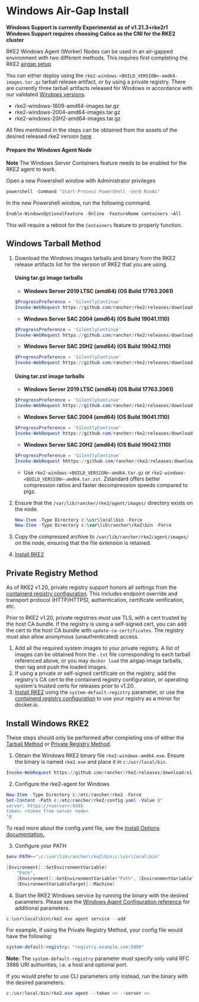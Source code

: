 # Windows Air-Gap Install
**Windows Support is currently Experimental as of v1.21.3+rke2r1**
**Windows Support requires choosing Calico as the CNI for the RKE2 cluster**

RKE2 Windows Agent (Worker) Nodes can be used in an air-gapped environment with two different methods. This requires first completing the RKE2 [airgap setup](./airgap.md)

You can either deploy using the `rke2-windows-<BUILD_VERSION>-amd64-images.tar.gz` tarball release artifact, or by using a private registry. There are currently three tarball artifacts released for Windows in accordance with our validated [Windows versions](./requirements/#windows).

- rke2-windows-1809-amd64-images.tar.gz
- rke2-windows-2004-amd64-images.tar.gz
- rke2-windows-20H2-amd64-images.tar.gz

All files mentioned in the steps can be obtained from the assets of the desired released rke2 version [here](https://github.com/rancher/rke2/releases).

#### Prepare the Windows Agent Node
**Note** The Windows Server Containers feature needs to be enabled for the RKE2 agent to work.

Open a new Powershell window with Administrator privileges
```powershell
powershell -Command "Start-Process PowerShell -Verb RunAs"
```

In the new Powershell window, run the following command.
```powershell
Enable-WindowsOptionalFeature -Online -FeatureName containers –All
```
This will require a reboot for the `Containers` feature to properly function.

## Windows Tarball Method
    
1. Download the Windows images tarballs and binary from the RKE2 release artifacts list for the version of RKE2 that you are using.
        
    #### Using tar.gz image tarballs

    - **Windows Server 2019 LTSC (amd64) (OS Build 17763.2061)**

    ``` powershell
    $ProgressPreference = 'SilentlyContinue'
    Invoke-WebRequest https://github.com/rancher/rke2/releases/download/v1.21.4%2Brke2r2/rke2-windows-1809-amd64-images.tar.gz -OutFile /var/lib/rancher/rke2/agent/images/rke2-windows-1809-amd64-images.tar.gz 
    ```


    - **Windows Server SAC 2004 (amd64) (OS Build 19041.1110)**

    ``` powershell
    $ProgressPreference = 'SilentlyContinue'  
    Invoke-WebRequest https://github.com/rancher/rke2/releases/download/v1.21.4%2Brke2r2/rke2-windows-2004-amd64-images.tar.gz -OutFile c:/var/lib/rancher/rke2/agent/images/rke2-windows-2004-amd64-images.tar.gz
    ```

    - **Windows Server SAC 20H2 (amd64) (OS Build 19042.1110)**

    ``` powershell
    $ProgressPreference = 'SilentlyContinue'  
    Invoke-WebRequest https://github.com/rancher/rke2/releases/download/v1.21.4%2Brke2r2/rke2-windows-20H2-amd64-images.tar.gz -OutFile c:/var/lib/rancher/rke2/agent/images/rke2-windows-20H2-amd64-images.tar.gz 
    ```

    #### Using tar.zst image tarballs

    - **Windows Server 2019 LTSC (amd64) (OS Build 17763.2061)**

    ``` powershell
    $ProgressPreference = 'SilentlyContinue'  
    Invoke-WebRequest https://github.com/rancher/rke2/releases/download/v1.21.4%2Brke2r2/rke2-windows-1809-amd64-images.tar.zst -OutFile /var/lib/rancher/rke2/agent/images/rke2-windows-1809-amd64-images.tar.zst 
    ```


    - **Windows Server SAC 2004 (amd64) (OS Build 19041.1110)**

    ``` powershell
    $ProgressPreference = 'SilentlyContinue'  
    Invoke-WebRequest https://github.com/rancher/rke2/releases/download/v1.21.4%2Brke2r2/rke2-windows-2004-amd64-images.tar.zst -OutFile c:/var/lib/rancher/rke2/agent/images/rke2-windows-2004-amd64-images.tar.zst 
    ```

    - **Windows Server SAC 20H2 (amd64) (OS Build 19042.1110)**

    ``` powershell
    $ProgressPreference = 'SilentlyContinue'
    Invoke-WebRequest hhttps://github.com/rancher/rke2/releases/download/v1.21.4%2Brke2r2/rke2-windows-20H2-amd64-images.tar.zst -OutFile c:/var/lib/rancher/rke2/agent/images/rke2-windows-20H2-amd64-images.tar.zst
    ```

    - Use `rke2-windows-<BUILD_VERSION>-amd64.tar.gz` or `rke2-windows-<BUILD_VERSION>-amd64.tar.zst`. Zstandard offers better compression ratios and faster decompression speeds compared to pigz.

2. Ensure that the `/var/lib/rancher/rke2/agent/images/` directory exists on the node.

    ```powershell
    New-Item -Type Directory c:\usr\local\bin -Force
    New-Item -Type Directory c:\var\lib\rancher\rke2\bin -Force
    ```

3. Copy the compressed archive to `/var/lib/rancher/rke2/agent/images/` on the node, ensuring that the file extension is retained.

4. [Install RKE2](#install-windows-rke2)

## Private Registry Method
As of RKE2 v1.20, private registry support honors all settings from the [containerd registry configuration](./containerd_registry_configuration.md). This includes endpoint override and transport protocol (HTTP/HTTPS), authentication, certificate verification, etc.

Prior to RKE2 v1.20, private registries must use TLS, with a cert trusted by the host CA bundle. If the registry is using a self-signed cert, you can add the cert to the host CA bundle with `update-ca-certificates`. The registry must also allow anonymous (unauthenticated) access.

1. Add all the required system images to your private registry. A list of images can be obtained from the `.txt` file corresponding to each tarball referenced above, or you may `docker load` the airgap image tarballs, then tag and push the loaded images.
2. If using a private or self-signed certificate on the registry, add the registry's CA cert to the containerd registry configuration, or operating system's trusted certs for releases prior to v1.20.
3. [Install RKE2](#install-windows-rke2) using the `system-default-registry` parameter, or use the [containerd registry configuration](./containerd_registry_configuration.md) to use your registry as a mirror for docker.io.

## Install Windows RKE2

These steps should only be performed after completing one of either the [Tarball Method](#windows-tarball-method) or [Private Registry Method](#private-registry-method).

1. Obtain the Windows RKE2 binary file `rke2-windows-amd64.exe`. Ensure the binary is named `rke2.exe` and place it in `c:/usr/local/bin`. 
```powershell
Invoke-WebRequest https://github.com/rancher/rke2/releases/download/v1.21.4%2Brke2r2/rke2-windows-amd64.exe -OutFile c:/usr/local/bin/rke2.exe
```

2. Configure the rke2-agent for Windows
```powershell
New-Item -Type Directory c:/etc/rancher/rke2 -Force
Set-Content -Path c:/etc/rancher/rke2/config.yaml -Value @"
server: https://<server>:9345
token: <token from server node>
"@
```

To read more about the config.yaml file, see the [Install Options documentation.](installoptions/install_options.md#configuration-file)

3. Configure your PATH
```powershell
$env:PATH+=";c:\var\lib\rancher\rke2\bin;c:\usr\local\bin"

[Environment]::SetEnvironmentVariable(
    "Path",
    [Environment]::GetEnvironmentVariable("Path", [EnvironmentVariableTarget]::Machine) + ";c:\var\lib\rancher\rke2\bin;c:\usr\local\bin",
    [EnvironmentVariableTarget]::Machine)
```

4. Start the RKE2 Windows service by running the binary with the desired parameters. Please see the [Windows Agent Configuration reference](installoptions/windows_agent_config.md) for additional parameters.  

```powershell
c:\usr\local\bin\rke2.exe agent service --add
```

For example, if using the Private Registry Method, your config file would have the following:
```yaml
system-default-registry: "registry.example.com:5000"
```

**Note:** The `system-default-registry` parameter must specify only valid RFC 3986 URI authorities, i.e. a host and optional port.

If you would prefer to use CLI parameters only instead, run the binary with the desired parameters. 

```powershell
c:/usr/local/bin/rke2.exe agent --token <> --server <>
```
